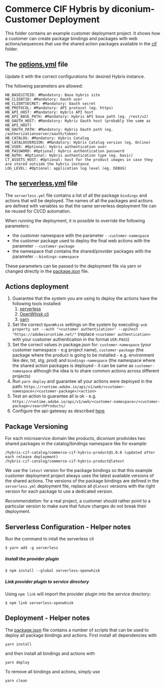# Commerce CIF Hybris by diconium- Customer Deployment

This folder contains an example customer deployment project. 
It shows how a customer can create package bindings and packages with web actions/sequences
that use the shared action packages available in the [cif](https://github.com/diconium/commerce-cif-hybris/tree/master/cif) folder.

## The [options.yml](options.yml) file

Update it with the correct configurations for desired Hybris instance.

The following parameters are allowed:

```
HB_BASESITEID: #Mandatory: Base hybris site 
HB_CLIENTID: #Mandatory: Oauth user
HB_CLIENTSECRET: #Mandatory: Oauth secret
HB_PROTOCOL: #Mandatory: API protocol (eg. https)
HB_API_HOST: #Mandatory: Hybris API host
HB_API_BASE_PATH: #Mandatory: Hybris API base path (eg. /rest/v2)
HB_OAUTH_HOST: #Mandatory: Hybris Oauth host (probably the same as HB_API_HOST)
HB_OAUTH_PATH: #Mandatory: Hybris Oauth path (eg. /authorizationserver/oauth/token)
HB_CATALOG: #Mandatory: Hybris Catalog
HB_CATALOGVERSION: #Mandatory: Hybris Catalog version (eg. Online)
HB_USER: #Optional: Hybris authentication user
HB_PASSWORD: #Optional: Hybris authentication password
HB_AUTH: #Optional: Hybris authentication type (eg. basic)
CT_ASSETS_HOST: #Optional: host for the product images in case they are stored outside the hybris instance 
LOG_LEVEL: #Optional: application log level (eg. DEBUG)
```

## The [serverless.yml](serverless.yml) file

The `serverless.yml` file contains a list of all the package `bindings` 
and actions that will be deployed. 
The names of all the packages and actions are defined with variables so that the same serverless deployment
file can be reused for CI/CD automation.

When running the deployment, it is possible to override the following parameters:
* the customer namespace with the parameter `--customer-namespace`
* the customer package used to deploy the final web actions with the parameter `--customer-package`
* the namespace that contains the shared/provider packages with the parameter `--bindings-namespace`

These parameters can be passed to the deployment file via yarn or changed directly in the [package.json](package.json) file.

## Actions deployment

1. Guarantee that the system you are using to deploy the actions have the following tools installed:
    1. [serverless](https://serverless.com/)
    1. [OpenWhisk cli](https://github.com/apache/incubator-openwhisk-cli/releases)
    1. [yarn](https://yarnpkg.com/en/)
1. Set the correct `OpenWhisk` settings on the system by executing:
`wsk property set --auth "<customer authentication>" --apihost "https://adobeioruntime.net/"`
(replace `<customer authentication>` with your customer authentication in the format `USR:PASS`)
1. Set the correct values in package.json for: `customer-namespace` (your customer namespace - e.g project name), 
`customer-package` (the package where the product is going to be installed - e.g. environment like dev, tst, stg, prod) 
and `bindings-namespace` (the namespace where the shared action packages is deployed - 
it can be same as `customer-namespace` although the idea is to share common actions across different projects)
1. Run `yarn deploy` and guarantee all your actions were deployed in the path: `https://runtime.adobe.io/api/v1/web/<customer-namespace>/<customer-package>/<action>`
1. Test an action to guarantee all is ok - e.g. `https://runtime.adobe.io/api/v1/web/<customer-namespace>/<customer-package>/searchProducts/`
1. Configure the api-gateway as described [here](https://github.com/adobe/commerce-cif-api)

## Package Versioning

For each microservice domain like products, diconium prodvides two shared packages in the catalog/bindings namespace like for example:

```
/hybris-cif-catalog/commerce-cif-hybris-product@1.0.0 (updated after each release deployment)
/hybris-cif-catalog/commerce-cif-hybris-product@latest
```
We use the `latest` version for the package bindings so that this example customer deployment project always uses the 
latest available versions of the shared actions.
The versions of the package bindings are defined in the `serverless.yml` deployment file,
replace all `@latest` versions with the right version for each package to use a dedicated version.

_Recommendation_: for a real project, a customer should rather point to a particular version 
to make sure that future changes do not break their deployment. 


## Serverless Configuration - Helper notes

Run the command to intall the serverless cli
```
$ yarn add -g serverless
```

#####  Install the provider plugin

```
$ npm install --global serverless-openwhisk
```

##### Link provider plugin to service directory

Using `npm link` will import the provider plugin into the service directory:

```
$ npm link serverless-openwhisk
```


## Deployment - Helper notes

The [package.json](package.json) file contains a number of scripts that can be used to deploy all package bindings and actions. First install all dependencies with

`yarn install`

and then install all bindings and actions with

`yarn deploy`

To remove all bindings and actions, simply use

`yarn clean`
